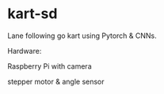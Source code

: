 # kart-sd

Lane following go kart using Pytorch & CNNs.

Hardware:

Raspberry Pi with camera

stepper motor & angle sensor
